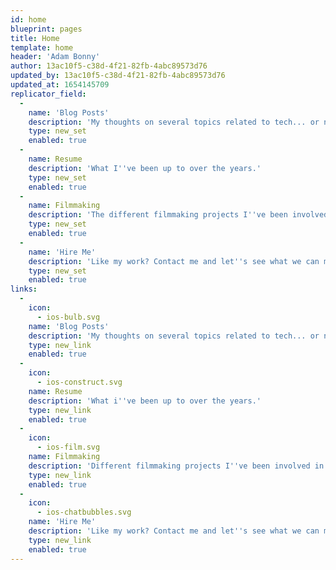 ```yaml
---
id: home
blueprint: pages
title: Home
template: home
header: 'Adam Bonny'
author: 13ac10f5-c38d-4f21-82fb-4abc89573d76
updated_by: 13ac10f5-c38d-4f21-82fb-4abc89573d76
updated_at: 1654145709
replicator_field:
  -
    name: 'Blog Posts'
    description: 'My thoughts on several topics related to tech... or not'
    type: new_set
    enabled: true
  -
    name: Resume
    description: 'What I''ve been up to over the years.'
    type: new_set
    enabled: true
  -
    name: Filmmaking
    description: 'The different filmmaking projects I''ve been involved in.'
    type: new_set
    enabled: true
  -
    name: 'Hire Me'
    description: 'Like my work? Contact me and let''s see what we can make together!'
    type: new_set
    enabled: true
links:
  -
    icon:
      - ios-bulb.svg
    name: 'Blog Posts'
    description: 'My thoughts on several topics related to tech... or not.'
    type: new_link
    enabled: true
  -
    icon:
      - ios-construct.svg
    name: Resume
    description: 'What i''ve been up to over the years.'
    type: new_link
    enabled: true
  -
    icon:
      - ios-film.svg
    name: Filmmaking
    description: 'Different filmmaking projects I''ve been involved in.'
    type: new_link
    enabled: true
  -
    icon:
      - ios-chatbubbles.svg
    name: 'Hire Me'
    description: 'Like my work? Contact me and let''s see what we can make together!'
    type: new_link
    enabled: true
---
```


